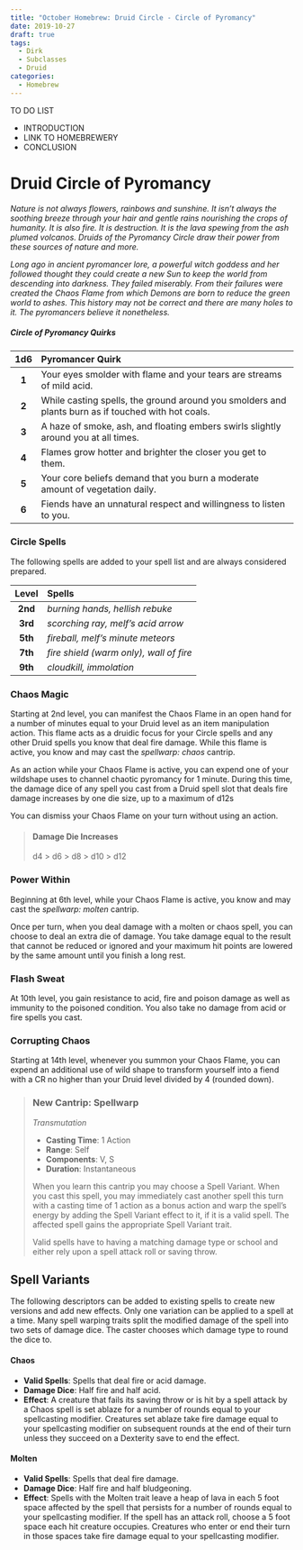 ```yaml
---
title: "October Homebrew: Druid Circle - Circle of Pyromancy"
date: 2019-10-27
draft: true
tags: 
  - Dirk
  - Subclasses
  - Druid
categories: 
  - Homebrew
---
```


TO DO LIST
- INTRODUCTION
- LINK TO HOMEBREWERY
- CONCLUSION

# Druid Circle of Pyromancy
*Nature is not always flowers, rainbows and sunshine. It isn’t always the soothing breeze through your hair and gentle rains nourishing the crops of humanity. It is also fire. It is destruction. It is the lava spewing from the ash plumed volcanos. Druids of the Pyromancy Circle draw their power from these sources of nature and more.*

*Long ago in ancient pyromancer lore, a powerful witch goddess and her followed thought they could create a new Sun to keep the world from descending into darkness. They failed miserably. From their failures were created the Chaos Flame from which Demons are born to reduce the green world to ashes. This history may not be correct and there are many holes to it. The pyromancers believe it nonetheless.*

##### Circle of Pyromancy Quirks
| 1d6 | Pyromancer Quirk |
|:----:|:-------------|
| **1** | Your eyes smolder with flame and your tears are streams of mild acid. |
| **2** | While casting spells, the ground around you smolders and plants burn as if touched with hot coals. |
| **3** | A haze of smoke, ash, and floating embers swirls slightly around you at all times. |
| **4** | Flames grow hotter and brighter the closer you get to them. |
| **5** | Your core beliefs demand that you burn a moderate amount of vegetation daily. |
| **6** | Fiends have an unnatural respect and willingness to listen to you. |

### Circle Spells
The following spells are added to your spell list and are always considered prepared.

| Level | Spells |
|:----:|:-------------|
| **2nd** | *burning hands, hellish rebuke* |
| **3rd** | *scorching ray, melf’s acid arrow* |
| **5th** | *fireball, melf’s minute meteors* |
| **7th** | *fire shield (warm only), wall of fire* |
| **9th** | *cloudkill, immolation* |

### Chaos Magic
Starting at 2nd level, you can manifest the Chaos Flame in an open hand for a number of minutes equal to your Druid level as an item manipulation action. This flame acts as a druidic focus for your Circle spells and any other Druid spells you know that deal fire damage. While this flame is active, you know and may cast the *spellwarp: chaos* cantrip.

As an action while your Chaos Flame is active, you can expend one of your wildshape uses to channel chaotic pyromancy for 1 minute. During this time, the damage dice of any spell you cast from a Druid spell slot that deals fire damage increases by one die size, up to a maximum of d12s

You can dismiss your Chaos Flame on your turn without using an action. 

> #### Damage Die Increases
> d4 > d6 > d8 > d10 > d12

### Power Within
Beginning at 6th level, while your Chaos Flame is active, you know and may cast the *spellwarp: molten* cantrip.

Once per turn, when you deal damage with a molten or chaos spell, you can choose to deal an extra die of damage. You take damage equal to the result that cannot be reduced or ignored and your maximum hit points are lowered by the same amount until you finish a long rest.

### Flash Sweat
At 10th level, you gain resistance to acid, fire and poison damage as well as immunity to the poisoned condition. You also take no damage from acid or fire spells you cast.

### Corrupting Chaos
Starting at 14th level, whenever you summon your Chaos Flame, you can expend an additional use of wild shape to transform yourself into a fiend with a CR no higher than your Druid level divided by 4 (rounded down).

> ### New Cantrip: Spellwarp
> *Transmutation*
> 
> - **Casting Time**: 1 Action
> - **Range**: Self
> - **Components**: V, S
> - **Duration**: Instantaneous
> 
> When you learn this cantrip you may choose a Spell Variant. When you cast this spell, you may immediately cast another spell this turn with a casting time of 1 action as a bonus action and warp the spell’s energy by adding the Spell Variant effect to it, if it is a valid spell. The affected spell gains the appropriate Spell Variant trait.
>
> Valid spells have to having a matching damage type or school and either rely upon a spell attack roll or saving throw.

## Spell Variants
The following descriptors can be added to existing spells to create new versions and add new effects. Only one variation can be applied to a spell at a time. Many spell warping traits split the modified damage of the spell into two sets of damage dice. The caster chooses which damage type to round the dice to.

#### Chaos
- **Valid Spells**: Spells that deal fire or acid damage.
- **Damage Dice**: Half fire and half acid. 
- **Effect**: A creature that fails its saving throw or is hit by a spell attack by a Chaos spell is set ablaze for a number of rounds equal to your spellcasting modifier. Creatures set ablaze take fire damage equal to your spellcasting modifier on subsequent rounds at the end of their turn unless they succeed on a Dexterity save to end the effect.

#### Molten
- **Valid Spells**: Spells that deal fire damage.
- **Damage Dice**: Half fire and half bludgeoning.
- **Effect**: Spells with the Molten trait leave a heap of lava in each 5 foot space affected by the spell that persists for a number of rounds equal to your spellcasting modifier. If the spell has an attack roll, choose a 5 foot space each hit creature occupies. Creatures who enter or end their turn in those spaces take fire damage equal to your spellcasting modifier. 
